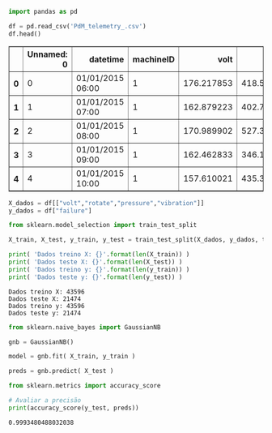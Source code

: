 ```python
import pandas as pd

df = pd.read_csv('PdM_telemetry_.csv')
df.head()
```




<div>
<style scoped>
    .dataframe tbody tr th:only-of-type {
        vertical-align: middle;
    }

    .dataframe tbody tr th {
        vertical-align: top;
    }

    .dataframe thead th {
        text-align: right;
    }
</style>
<table border="1" class="dataframe">
  <thead>
    <tr style="text-align: right;">
      <th></th>
      <th>Unnamed: 0</th>
      <th>datetime</th>
      <th>machineID</th>
      <th>volt</th>
      <th>rotate</th>
      <th>pressure</th>
      <th>vibration</th>
      <th>failure</th>
    </tr>
  </thead>
  <tbody>
    <tr>
      <th>0</th>
      <td>0</td>
      <td>01/01/2015 06:00</td>
      <td>1</td>
      <td>176.217853</td>
      <td>418.504078</td>
      <td>113.077935</td>
      <td>45.087686</td>
      <td>0</td>
    </tr>
    <tr>
      <th>1</th>
      <td>1</td>
      <td>01/01/2015 07:00</td>
      <td>1</td>
      <td>162.879223</td>
      <td>402.747490</td>
      <td>95.460525</td>
      <td>43.413973</td>
      <td>0</td>
    </tr>
    <tr>
      <th>2</th>
      <td>2</td>
      <td>01/01/2015 08:00</td>
      <td>1</td>
      <td>170.989902</td>
      <td>527.349825</td>
      <td>75.237905</td>
      <td>34.178847</td>
      <td>0</td>
    </tr>
    <tr>
      <th>3</th>
      <td>3</td>
      <td>01/01/2015 09:00</td>
      <td>1</td>
      <td>162.462833</td>
      <td>346.149335</td>
      <td>109.248561</td>
      <td>41.122144</td>
      <td>0</td>
    </tr>
    <tr>
      <th>4</th>
      <td>4</td>
      <td>01/01/2015 10:00</td>
      <td>1</td>
      <td>157.610021</td>
      <td>435.376873</td>
      <td>111.886648</td>
      <td>25.990511</td>
      <td>0</td>
    </tr>
  </tbody>
</table>
</div>




```python
X_dados = df[["volt","rotate","pressure","vibration"]]
y_dados = df["failure"]
```


```python
from sklearn.model_selection import train_test_split
```


```python
X_train, X_test, y_train, y_test = train_test_split(X_dados, y_dados, test_size=0.33, random_state=42)

print( 'Dados treino X: {}'.format(len(X_train)) )
print( 'Dados teste X: {}'.format(len(X_test)) )
print( 'Dados treino y: {}'.format(len(y_train)) )
print( 'Dados teste y: {}'.format(len(y_test)) )
```

    Dados treino X: 43596
    Dados teste X: 21474
    Dados treino y: 43596
    Dados teste y: 21474
    


```python
from sklearn.naive_bayes import GaussianNB

gnb = GaussianNB()

model = gnb.fit( X_train, y_train )
```


```python
preds = gnb.predict( X_test )
```


```python
from sklearn.metrics import accuracy_score

# Avaliar a precisão
print(accuracy_score(y_test, preds))
```

    0.9993480488032038
    


```python

```
